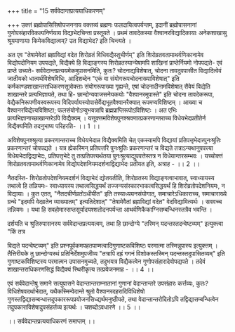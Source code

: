 +++
title = "15 सर्ववेदान्तप्रत्ययाधिकरणम्"

+++
उक्त्तं ब्रह्मोपासिसिषोपजननाय वक्त्तव्यं ब्रह्मणः फलदायित्वपर्यन्तम्, इदानीं ब्रह्मोपासनानां गुणोपसंहारविकल्पनिर्णयाय विद्याभेदचिन्ता प्रस्तूयते । प्रथमं तावदेकस्या वैश्वानरविद्यादिकायाः अनेकशाखासु श्रूयमाणायाः किमेकविद्यात्वम्? उत विद्याभेद? इति चिन्त्यते ।

अत एव "तेषामेवेतां ब्रह्मविद्यां वदेत शिरोव्रतं विधिवद्यैस्तुचीर्णम्" इति शिरोव्रतवतामाथर्वणिकानामेव विद्योपदोनियम उपपद्यते, विद्यैक्ये हि विद्याङ्गस्य शिरोव्रतस्यान्येषामपि शाखिनां प्राप्तेर्नियमो नोपपद्यते- एवं प्राप्ते उच्यते- सर्ववेदान्तप्रत्ययमेकमुपासनमिति, कुतः? चोदनाद्यविशेषात्, चोदना तावदुवपासीत विद्यादित्वेवं जातीयको धात्वर्थविशेषविधिः, आदिशब्देन "एकं वा संयोगरूपचोदनाख्याविशेषात्" इति कर्मकाण्डशाखान्तराधिकरणसूत्रोक्त्ताः संयोगरूपाख्या गृह्यन्ते, एषां चोदनादीनामविशेषात् सैवेयं विद्येति शाखान्तरे प्रत्यभिज्ञायते, तथा हि- छान्दोग्यवाजसनेयकयोः "वैश्वानरमुपास्ते" इति चोदना तावदेकरूपा, वेद्यैकनिरूपणीयस्वरूपस्य विदिपर्यायस्योपासेर्वेद्यभूतवैश्वानरैक्यात् रूपमप्यविशिष्टम् । आख्या च वैश्वानरविद्येत्यविशिष्टा; फलसंयोगोऽप्युभयत्रापि ब्रह्मप्राप्तिरूपोऽविशिष्टः । अत एभिः प्रत्यभिज्ञानाच्छाखान्तरेऽपि विद्यैक्यम् । यत्तूक्त्तमविशेषपुनश्श्रवणात्प्रकरणान्तराच्च विधेयभेदप्रतीतेर्न विद्यैक्यमिति तदनुभाष्य परिहरति- ।। 1 ।।

अविशेषपुनश्श्रुत्या प्रकरणान्तराच्च विधेयभेदान्न विद्यैक्यमिति चेत् एकस्यामपि विद्यायां प्रतिपत्तृभेदात्पुनःश्रुतिः प्रकरणान्तरं चोपपद्यते । यत्र ह्येकस्मिन् प्रतिपत्तरि पुनःश्रुतिः प्रकरणान्तरं च विद्यते तत्राऽन्यथानुपपत्त्या विधेयभेदाद्विद्याभेदः, प्रतिपत्तृभेदे तु तत्प्रतिपत्त्यर्थतया पुनःश्रुत्याद्युपपत्तेस्तत्र न विधेयान्तरसम्भवः । यच्चोक्त्तं शिरोव्रतवतामाथर्वणिकानामेव विद्योपदेशनियमदर्शनाद्विद्याभेदः प्रतीयत इति, अत्राह - ।। 2 ।।

नैतदस्ति- शिरोव्रतोपदेशनियमदर्शनं विद्याभेदं द्योतयतीति, शिरोव्रतस्य विद्याङ्गत्वाभावात्, स्वाध्यायस्य तथात्वे हि तन्नियमः- स्वाध्यायस्य तथात्वसिद्धयर्थं तज्जन्यसंस्कारभाकत्वसिद्धयर्थं हि शिरोव्रतोपदेशनियमः, न विद्यायाः । कुत एतत्, "नैतदचीर्णव्रतोऽधीयीत" इति तस्याध्ययनसंयोगात्, समाचारेऽधिकाराच्च, समाचाराख्ये ग्रन्थे "इदमपि वेदव्रतेन व्याख्यातम्" इत्यतिदेशात्" "तेषामेवैतां ब्रह्मविद्यां वदेत" वेदविद्यामित्यर्थः । सववच्च तन्नियमः । यथा हि सवहोमास्सप्तसूर्यादयश्शतोदनपर्यन्ता आथर्वणिकैकाग्निसम्बन्धिनस्तत्रैव भवन्ति ।

दर्शयति च श्रुतिरुपासनस्य सर्ववेदान्तप्रत्ययत्वम्, तथा हि छान्दोग्ये "तस्मिन् यदन्तस्तदन्वेष्टव्यम्" इत्युक्त्त्वा "किं तत्र

विद्यते यदन्वेष्टव्यम्" इति प्रश्नपूर्वकमपहतपाप्मत्वादिगुणाष्टकविशिष्टः परमात्मा तस्मिन्नुपास्य इत्युक्त्तम् । तैत्तिरीयके तु छान्दोग्यस्थं प्रतिनिर्देशमुपजीव्य "तत्रापि दह्रं गगनं विशोकस्तस्मिन् यदन्तस्तदुपासितव्यम्" इति गुणाष्टकविशिष्टस्य परमात्मन उपासनमुच्यते, तदुभयत्र विद्यैकत्वेन गुणोपसंहारादेवोपद्यपते । तदेवं शाखान्तराधिकरणसिद्धं विद्यैक्यं स्थिरीकृत्य तत्प्रयेजनमाह - ।। 4 ।।

एवं सर्ववेदान्तेषु समाने सत्युपासने वेदान्तान्तराम्नातानां गुणानां वेदान्तान्तरे उपसंहारः कर्त्तव्यः, कुतः? विधिशेषवदर्थाभेदात्, यथैकस्मिन्वेदान्ते श्रुतो वैश्वानरदहरादिविधिशेषो गुणस्तद्विद्यासम्बन्धात्तदुपकाररूपप्रयोजनसिध्द्यर्थमनुष्ठीयते, तथा वेदान्तान्तरोदितोऽपि तद्विद्यासम्बन्धित्वेन तदुपकाराविशेषादुपसंहर्त्तव्य इत्यर्थः । चशब्दोऽवधारणे ।। 5 ।।

।। सर्ववेदान्तप्रत्ययाधिकरणं समाप्तम् ।।